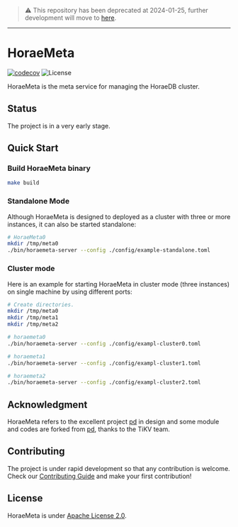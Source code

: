 > :warning: This repository has been deprecated at 2024-01-25, further development will move to [here](https://github.com/apache/incubator-horaedb/tree/main/horaemeta).

--- 

# HoraeMeta

[![codecov](https://codecov.io/gh/apache/incubator-horaedb-meta/branch/main/graph/badge.svg?token=VTYXEAB2WU)](https://codecov.io/gh/apache/incubator-horaedb-meta)
![License](https://img.shields.io/badge/license-Apache--2.0-green.svg)

HoraeMeta is the meta service for managing the HoraeDB cluster.

## Status
The project is in a very early stage.

## Quick Start
### Build HoraeMeta binary
```bash
make build
```

### Standalone Mode
Although HoraeMeta is designed to deployed as a cluster with three or more instances, it can also be started standalone:
```bash
# HoraeMeta0
mkdir /tmp/meta0
./bin/horaemeta-server --config ./config/example-standalone.toml
```

### Cluster mode
Here is an example for starting HoraeMeta in cluster mode (three instances) on single machine by using different ports:
```bash
# Create directories.
mkdir /tmp/meta0
mkdir /tmp/meta1
mkdir /tmp/meta2

# horaemeta0
./bin/horaemeta-server --config ./config/exampl-cluster0.toml

# horaemeta1
./bin/horaemeta-server --config ./config/exampl-cluster1.toml

# horaemeta2
./bin/horaemeta-server --config ./config/exampl-cluster2.toml
```

## Acknowledgment
HoraeMeta refers to the excellent project [pd](https://github.com/tikv/pd) in design and some module and codes are forked from [pd](https://github.com/tikv/pd), thanks to the TiKV team.

## Contributing
The project is under rapid development so that any contribution is welcome.
Check our [Contributing Guide](https://github.com/apache/incubator-horaedb-meta/blob/main/CONTRIBUTING.md) and make your first contribution!

## License
HoraeMeta is under [Apache License 2.0](./LICENSE).
